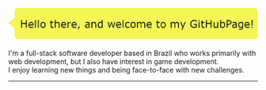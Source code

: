 ![welcome](welcome_popover_noshadow.png)
<br/><br/>
I'm a full-stack software developer based in Brazil who works primarily with web development, but I also have interest in game development.  
I enjoy learning new things and being face-to-face with new challenges.


----

